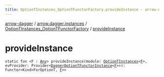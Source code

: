 ```yaml
---
title: OptionTInstances_OptionTFunctorFactory.provideInstance - arrow-dagger
---
```


[arrow-dagger](../../index.html) / [arrow.dagger.instances](../index.html) / [OptionTInstances_OptionTFunctorFactory](index.html) / [provideInstance](./provide-instance.html)

# provideInstance

`static fun <F : `[`Any`](https://kotlinlang.org/api/latest/jvm/stdlib/kotlin/-any/index.html)`> provideInstance(module: `[`OptionTInstances`](../-option-t-instances/index.html)`<`[`F`](provide-instance.html#F)`>, evProvider: Provider<`[`DaggerOptionTFunctorInstance`](../-dagger-option-t-functor-instance/index.html)`<`[`F`](provide-instance.html#F)`>>): Functor<Kind<ForOptionT, `[`F`](provide-instance.html#F)`>>`